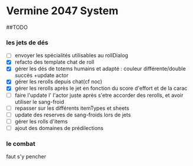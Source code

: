 # Vermine 2047 System


##TODO  


### les jets de dés

- [ ] envoyer les spécialités utilisables au rollDialog
- [X] refacto des template chat de roll
- [X] gérer les dés de totems humains et adapté : couleur différente/double succès +update actor
- [X] gérer les rerolls depuis chat(cf noc)
- [X] gérer les rerolls après le jet en fonction du score 
d'effort et de la carac
- [ ] faire l'update l' l'actor juste après s'etre accorder des rerolls, et avoir utiliser le sang-froid
- [ ] repasser sur les différents itemTypes et sheets
- [ ] update des reserves de sang-froids lors de jets 
- [ ] gérer les rolls d'items
- [ ] ajout des domaines de prédilections

### le combat
faut s'y pencher